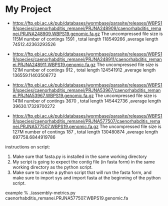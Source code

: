 # My Project

- https://ftp.ebi.ac.uk/pub/databases/wormbase/parasite/releases/WBPS19/species/caenorhabditis_remanei/PRJNA248909/caenorhabditis_remanei.PRJNA248909.WBPS19.genomic.fa.gz
The uncompressed file size is 115M
number of contings 1591 , total length 118549266 ,average length 74512.42363293526

- https://ftp.ebi.ac.uk/pub/databases/wormbase/parasite/releases/WBPS19/species/caenorhabditis_remanei/PRJNA248911/caenorhabditis_remanei.PRJNA248911.WBPS19.genomic.fa.gz
The uncompressed file size is 121M
number of contings 912 , total length 124541912 ,average length 136559.11403508772

- https://ftp.ebi.ac.uk/pub/databases/wormbase/parasite/releases/WBPS19/species/caenorhabditis_remanei/PRJNA53967/caenorhabditis_remanei.PRJNA53967.WBPS19.genomic.fa.gz
The uncompressed file size is 141M
number of contings 3670 , total length 145442736 ,average length 39630.17329700272


- https://ftp.ebi.ac.uk/pub/databases/wormbase/parasite/releases/WBPS19/species/caenorhabditis_remanei/PRJNA577507/caenorhabditis_remanei.PRJNA577507.WBPS19.genomic.fa.gz
The uncompressed file size is 127M
number of contings 187 , total length 130480874 ,average length 697758.6844919786

instructions on script: 
1. Make sure that fasta.py is installed in the same working directory 
2. My script is going to expect the contig file (in fasta form) in the same working directory as the python script. 
3. Make sure to create a python script that will run the fasta form, and make sure to import sys and import fasta at the beginning of the python script. 

example 
% ./assembly-metrics.py caenorhabditis_remanei.PRJNA577507.WBPS19.genomic.fa

